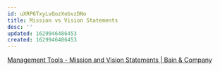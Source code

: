```yaml
---
id: uXRP6TxyLvQozXobvzDNo
title: Mission vs Vision Statements
desc: ''
updated: 1629946486453
created: 1629946486453
---
```


[Management Tools - Mission and Vision Statements | Bain & Company](https://www.bain.com/insights/management-tools-mission-and-vision-statements/#:~:text=A%20Mission%20Statement%20defines%20the,company's%20purposes%2C%20goals%20and%20values.)
